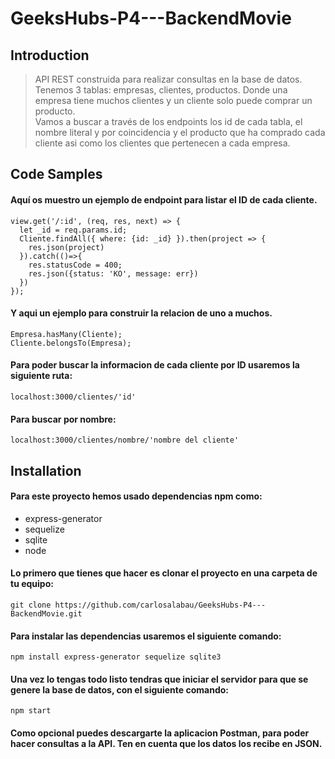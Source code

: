 # GeeksHubs-P4---BackendMovie

## Introduction

> API REST construida para realizar consultas en la base de datos.  
Tenemos 3 tablas: empresas, clientes, productos. Donde una empresa tiene muchos clientes y un cliente solo puede comprar un producto.  
Vamos a buscar a través de los endpoints los id de cada tabla, el nombre literal y por coincidencia y el producto que ha comprado cada cliente asi como los clientes que pertenecen a cada empresa.


## Code Samples

#### Aquí os muestro un ejemplo de endpoint para listar el ID de cada cliente.
~~~
view.get('/:id', (req, res, next) => {
  let _id = req.params.id;
  Cliente.findAll({ where: {id: _id} }).then(project => {
    res.json(project)
  }).catch(()=>{
    res.statusCode = 400;
    res.json({status: 'KO', message: err})
  })
});  
~~~  
#### Y aqui un ejemplo para construir la relacion de uno a muchos.
~~~
Empresa.hasMany(Cliente);
Cliente.belongsTo(Empresa);
~~~
#### Para poder buscar la informacion de cada cliente por ID usaremos la siguiente ruta:
~~~
localhost:3000/clientes/'id'
~~~
#### Para buscar por nombre:
~~~
localhost:3000/clientes/nombre/'nombre del cliente'
~~~


## Installation

#### Para este proyecto hemos usado dependencias npm como:  
* express-generator
* sequelize
* sqlite
* node

#### Lo primero que tienes que hacer es clonar el proyecto en una carpeta de tu equipo:
~~~
git clone https://github.com/carlosalabau/GeeksHubs-P4---BackendMovie.git
~~~
####  Para instalar las dependencias usaremos el siguiente comando: 
~~~
npm install express-generator sequelize sqlite3  
~~~  
#### Una vez lo tengas todo listo tendras que iniciar el servidor para que se genere la base de datos, con el siguiente comando:
~~~
npm start
~~~
 #### Como opcional puedes descargarte la aplicacion **Postman**, para poder hacer consultas a la API. Ten en cuenta que los datos los recibe en JSON.